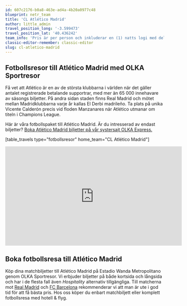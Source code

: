 ```yaml
---
id: 607c2176-b0a8-463e-ad4a-4b20a0977c48
blueprint: netr_team
title: 'CL Atlético Madrid'
author: little_admin
travel_position_long: '-3.599473'
travel_position_lat: '40.436242'
team_info: 'Pris är per person och inkluderar en (1) natts logi med del i dubbelrum på 3*** hotell i Madrid, frukost på hotellet samt matchbiljett på arenans kortsida. OBS! Priset som också inkluderar flyg är ett frånpris.'
classic-editor-remember: classic-editor
slug: cl-atletico-madrid
---
```

<h2>Fotbollsresor till Atlético Madrid med OLKA Sportresor</h2>
<p>Få vet att Atlético är en av de största klubbarna i världen när det gäller antalet registrerade betalande supportrar, med mer än 65 000 innehavare av säsongs biljetter. På andra sidan staden finns Real Madrid och mötet mellan Madridklubbarna varje år kallas El Derbi madrileño. Ta plats på unika Vicente Calderón precis vid floden Manzanares när Atlético utmanar om titeln i Champions League.</p>
<p>Här är våra fotbollspaket till Atlético Madrid. Är du intresserad av endast biljetter? <a href="https://www.olkaexpress.se/fotbollsbiljetter/champions-league/madrid/atletico-madrid">Boka Atlético Madrid biljetter på vår systersajt OLKA Express.</a></p>
<p>[table_travels type="fotbollsresor" home_team="CL Atlético Madrid"]</p>
<p><iframe src="https://www.youtube.com/embed/zflSsIk7MRY" width="560" height="315" frameborder="0" allowfullscreen="allowfullscreen" data-mce-fragment="1"></iframe></p>
<h2>Boka fotbollsresa till Atlético Madrid</h2>
<p>Köp dina matchbiljetter till Atlético Madrid på Estadio Wanda Metropolitano genom OLKA Sportresor. Vi erbjuder biljetter på både kortsida och långsida och har i de flesta fall även <em>Hospitality </em>alternativ tillgängliga. Till matcherna mot <a href="http://olka.se/fotbollsresor/champions-league/madrid/real-madrid/">Real Madrid</a> och <a href="http://olka.se/fotbollsresor/champions-league/barcelona/fc-barcelona/">FC Barcelona</a> rekommenderar vi att man är ute i god tid för att få bästa pris. Hos oss köper du enbart matchbiljett eller komplett fotbollsresa med hotell &amp; flyg.</p>
